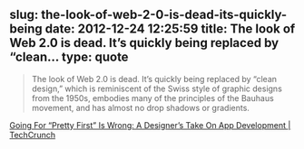 slug: the-look-of-web-2-0-is-dead-its-quickly-being
date: 2012-12-24 12:25:59
title: The look of Web 2.0 is dead. It’s quickly being replaced by “clean...
type: quote
---

> The look of Web 2.0 is dead. It’s quickly being replaced by “clean design,” which is reminiscent of the Swiss style of graphic designs from the 1950s, embodies many of the principles of the Bauhaus movement, and has almost no drop shadows or gradients.

[Going For “Pretty First” Is Wrong: A Designer’s Take On App Development | TechCrunch](http://techcrunch.com/2012/11/24/a-designers-take-on-app-development-pretty-first-is-wrong/)
